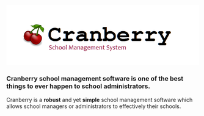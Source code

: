 ![Tux](cr3.png)


### Cranberry school management software is one of the best things to ever happen to school administrators.

Cranberry is a **robust** and yet **simple** school management software which 
allows school managers or administrators to effectively their schools.
